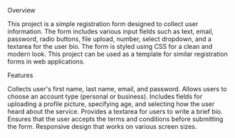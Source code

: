 Overview

This project is a simple registration form designed to collect user information. The form includes various input fields such as text, email, password, radio buttons, file upload, number, select dropdown, and a textarea for the user bio. The form is styled using CSS for a clean and modern look. This project can be used as a template for similar registration forms in web applications.

Features

Collects user's first name, last name, email, and password.
Allows users to choose an account type (personal or business).
Includes fields for uploading a profile picture, specifying age, and selecting how the user heard about the service.
Provides a textarea for users to write a brief bio.
Ensures that the user accepts the terms and conditions before submitting the form.
Responsive design that works on various screen sizes.
